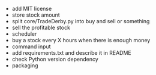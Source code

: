 - add MIT license
- store stock amount
- split core/TradeDerby.py into buy and sell or something
- sell the profitable stock
- scheduler
- buy a stock every X hours when there is enough money
- command input
- add requirements.txt and describe it in README
- check Python version dependency
- packaging
